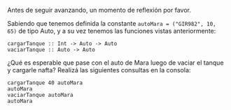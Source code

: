 Antes de seguir avanzando, un momento de reflexión por favor.

Sabiendo que tenemos definida la constante `autoMara = ("GIR982", 10, 65)` de tipo Auto, y a su vez tenemos las funciones vistas anteriormente:

```
cargarTanque :: Int -> Auto -> Auto
vaciarTanque :: Auto -> Auto
```

¿Qué es esperable que pase con el auto de Mara luego de vaciar el tanque y cargarle nafta? Realizá las siguientes consultas en la consola:

```
cargarTanque 40 autoMara
autoMara
vaciarTanque autoMara
autoMara
```